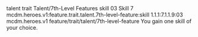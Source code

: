 <ability>
  <metadata>
    <class>talent</class>
    <feature_type>trait</feature_type>
    <file_dpath>Talent/7th-Level Features</file_dpath>
    <item_id>skill</item_id>
    <item_index>03</item_index>
    <item_name>Skill</item_name>
    <level>7</level>
    <scc>mcdm.heroes.v1:feature.trait.talent.7th-level-feature:skill</scc>
    <scdc>1.1.1:7.1.1.9:03</scdc>
    <source>mcdm.heroes.v1</source>
    <type>feature/trait/talent/7th-level-feature</type>
  </metadata>
  <effects>
    <effect type="mundane">You gain one skill of your choice.</effect>
  </effects>
</ability>
